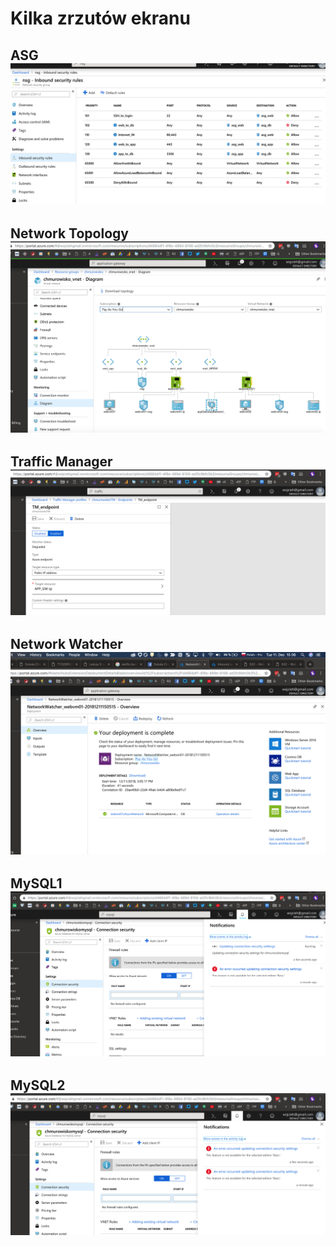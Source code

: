 # Kilka zrzutów ekranu
## ASG ![ASG](images/tydzien9_ASG.png)
## Network Topology ![Network Topology](images/tydzien9_network.png)
## Traffic Manager ![Traffic Manager](images/tydzien9_TM.png)
## Network Watcher ![Network Watcher](images/tydzien9_NW.png)
## MySQL1  ![MySQL1](images/tydzien9_mysql_err.png)
## MySQL2 ![MySQL2](images/tydzien9_mysql_err2.png)
